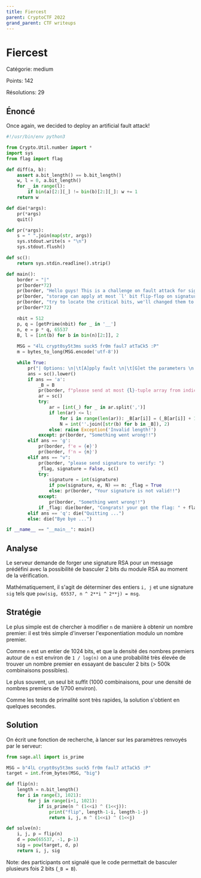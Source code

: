 ```yaml
---
title: Fiercest
parent: CryptoCTF 2022
grand_parent: CTF writeups
---
```


# Fiercest

Catégorie: medium

Points: 142

Résolutions: 29

## Énoncé

Once again, we decided to deploy an artificial fault attack!

```python
#!/usr/bin/env python3

from Crypto.Util.number import *
import sys
from flag import flag

def diff(a, b):
    assert a.bit_length() == b.bit_length()
    w, l = 0, a.bit_length()
    for _ in range(l):
        if bin(a)[2:][_] != bin(b)[2:][_]: w += 1
    return w

def die(*args):
    pr(*args)
    quit()

def pr(*args):
    s = " ".join(map(str, args))
    sys.stdout.write(s + "\n")
    sys.stdout.flush()

def sc():
    return sys.stdin.readline().strip()

def main():
    border = "|"
    pr(border*72)
    pr(border, "Hello guys! This is a challenge on fault attack for signatures, our ", border)
    pr(border, "storage can apply at most `l' bit flip-flop on signature modulus, so", border)
    pr(border, "try to locate the critical bits, we'll changed them to forge a sign!", border)
    pr(border*72)

    nbit = 512
    p, q = [getPrime(nbit) for _ in '__']
    n, e = p * q, 65537
    B, l = [int(b) for b in bin(n)[2:]], 2
    
    MSG = "4lL crypt0sy5t3ms suck5 fr0m faul7 atTaCk5 :P"
    m = bytes_to_long(MSG.encode('utf-8'))

    while True:
        pr("| Options: \n|\t[A]pply fault \n|\t[G]et the parameters \n|\t[V]erify the signature \n|\t[Q]uit")
        ans = sc().lower()
        if ans == 'a':
            _B = B
            pr(border, f"please send at most {l}-tuple array from indices of bits of modulus, like: 14, 313")
            ar = sc()
            try:
                ar = [int(_) for _ in ar.split(',')]
                if len(ar) <= l:
                    for i in range(len(ar)): _B[ar[i]] = (_B[ar[i]] + 1) % 2
                    N = int(''.join([str(b) for b in _B]), 2)
                else: raise Exception('Invalid length!')
            except: pr(border, "Something went wrong!!")
        elif ans == 'g':
            pr(border, f'e = {e}')
            pr(border, f'n = {n}')
        elif ans == "v":
            pr(border, "please send signature to verify: ")
            _flag, signature = False, sc()
            try:
                signature = int(signature)
                if pow(signature, e, N) == m: _flag = True
                else: pr(border, "Your signature is not valid!!")
            except:
                pr(border, "Something went wrong!!")
            if _flag: die(border, "Congrats! your got the flag: " + flag)
        elif ans == 'q': die("Quitting ...")
        else: die("Bye bye ...")

if __name__ == "__main__": main()
```

## Analyse

Le serveur demande de forger une signature RSA pour un message prédéfini
avec la possibilité de basculer 2 bits du module RSA au moment de la
vérification.

Mathématiquement, il s'agit de déterminer des entiers `i, j` et une
signature `sig` tels que `pow(sig, 65537, n ^ 2**i ^ 2**j) = msg`.

## Stratégie

Le plus simple est de chercher à modifier `n` de manière à obtenir un
nombre premier: il est très simple d'inverser l'exponentiation
modulo un nombre premier.

Comme `n` est un entier de 1024 bits, et que la densité des nombres
premiers autour de `n` est environ de `1 / log(n)` on a une probabilité
très élevée de trouver un nombre premier en essayant de basculer 2 bits
(> 500k combinaisons possibles).

Le plus souvent, un seul bit suffit (1000 combinaisons, pour une densité
de nombres premiers de 1/700 environ).

Comme les tests de primalité sont très rapides, la solution s'obtient
en quelques secondes.

## Solution

On écrit une fonction de recherche, à lancer sur les paramètres
renvoyés par le serveur:

```python
from sage.all import is_prime

MSG = b"4lL crypt0sy5t3ms suck5 fr0m faul7 atTaCk5 :P"
target = int.from_bytes(MSG, "big")

def flip(n):
    length = n.bit_length()
    for i in range(3, 1021):
        for j in range(i+1, 1021):
            if is_prime(n ^ (1<<i) ^ (1<<j)):
                print("flip", length-1-i, length-1-j)
                return i, j, n ^ (1<<i) ^ (1<<j)

def solve(n):
    i, j, p = flip(n)
    d = pow(65537, -1, p-1)
    sig = pow(target, d, p)
    return i, j, sig
```

Note: des participants ont signalé que le code permettait
de basculer plusieurs fois 2 bits (`_B = B`).
